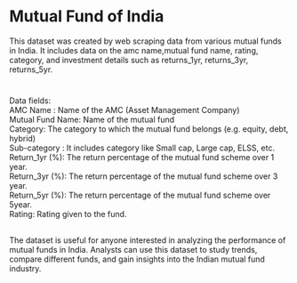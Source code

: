 # Mutual Fund of India

This dataset was created by web scraping data from various mutual funds in India.
It includes data on the amc name,mutual fund name, rating, category, and investment details such as returns_1yr, returns_3yr, returns_5yr.

# 

Data fields: <br>
AMC Name : Name of the AMC (Asset Management Company) <br>
Mutual Fund Name: Name of the mutual fund <br>
Category: The category to which the mutual fund belongs (e.g. equity, debt, hybrid) <br>
Sub-category : It includes category like Small cap, Large cap, ELSS, etc. <br>
Return_1yr (%): The return percentage of the mutual fund scheme over 1 year. <br>
Return_3yr (%): The return percentage of the mutual fund scheme over 3 year. <br>
Return_5yr (%): The return percentage of the mutual fund scheme over 5year. <br>
Rating: Rating given to the fund.

## 

The dataset is useful for anyone interested in analyzing the performance of mutual funds in India. 
Analysts can use this dataset to study trends, compare different funds, and gain insights into the Indian mutual fund industry.

